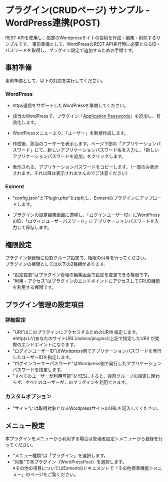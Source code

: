 # プラグイン(CRUDページ) サンプル - WordPress連携(POST)
REST APIを使用し、指定のWordpressサイトの投稿を作成・編集・削除するサンプルです。
事前準備として、WordPressのREST API実行時に必要となるID・パスワードを取得し、プラグイン設定で追加するための手順です。

## 事前準備
事前準備として、以下の対応を実行してください。

### WordPress

- https通信をサポートしたWordPressを準備してください。

- 該当のWordPressで、プラグイン「[Application Passwords](https://wordpress.org/plugins/application-passwords/)」を追加し、有効化します。

- WordPressメニューより、「ユーザー」を新規作成します。

- 作成後、該当のユーザーを表示します。ページ下部の「アプリケーションパスワード」にて、新しいアプリケーションパスワード名を入力し、「新しいアプリケーションパスワードを追加」をクリックします。

- 表示される、アプリケーションパスワードをコピーします。（一度のみ表示されます。それ以降は表示されませんのでご注意ください）

### Exment

- "config.json"と"Plugin.php"をzip化し、Exmentのプラグインにアップロードします。

- プラグインの設定編集画面に遷移し、「ログインユーザーID」にWordPressのID、「ログインユーザーパスワード」にアプリケーションパスワードを入力して保存します。


## 権限設定
プラグイン登録後に役割グループ設定で、権限の付与を行ってください。  
プラグインの権限としては以下の2種類があります。  
- "設定変更"はプラグイン管理の編集画面で設定を変更できる権限です。  
- "利用・アクセス"はプラグインのエンドポイントにアクセスしてCRUD機能を利用する権限です。  

## プラグイン管理の設定項目
### 詳細設定
- "URI"はこのプラグインにアクセスするためのURIを指定します。  
※http(s)://(あなたのサイトURL)/admin/plugins/(上記で指定したURI) が実際のエンドポイントになります。  
- "ログインユーザーID"はWordpress側でアプリケーションパスワードを発行したユーザーIDを指定します。  
- "ログインユーザーパスワード"はWordpress側で発行したアプリケーションパスワードを指定します。  
- "すべてのユーザーが利用可能"をYESにすると、役割グループの設定に関わらず、すべてのユーザーがこのプラグインを利用できます。  
### カスタムオプション
- "サイト"には取得対象となるWordpressサイトのURLを記入してください。  

## メニュー設定
本プラグインをメニューから利用する場合は管理者設定＞メニューから登録を行ってください。  
- "メニュー種類"は「プラグイン」を選択します。  
- "対象"で本プラグイン（WordPressPost）を選択します。  
※その他の項目についてはExmentのドキュメントで「その他標準機能＞メニュー」のページをご覧ください。  
